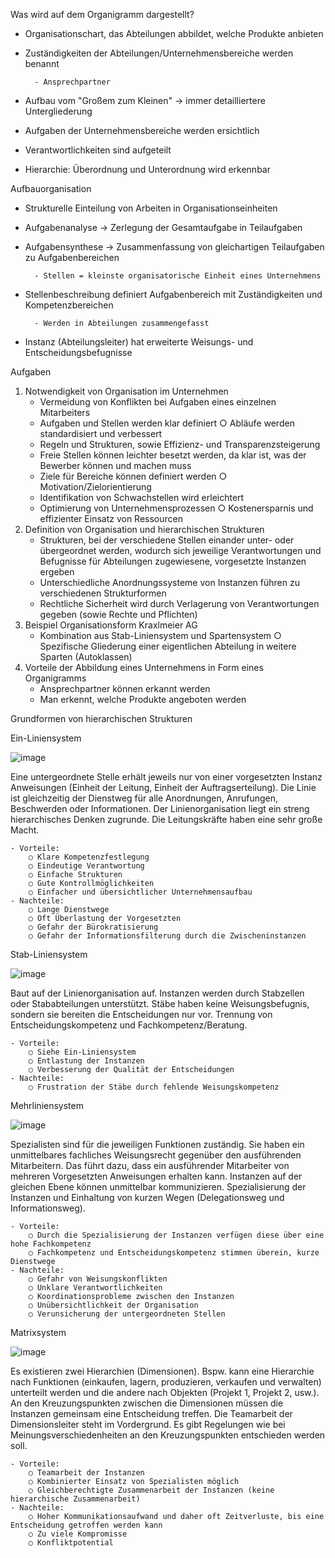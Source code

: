Was wird auf dem Organigramm dargestellt?

- Organisationschart, das Abteilungen abbildet, welche Produkte anbieten
- Zuständigkeiten der Abteilungen/Unternehmensbereiche werden benannt
		
		- Ansprechpartner
		
- Aufbau vom "Großem zum Kleinen" -> immer detailliertere Untergliederung
- Aufgaben der Unternehmensbereiche werden ersichtlich
- Verantwortlichkeiten sind aufgeteilt
- Hierarchie: Überordnung und Unterordnung wird erkennbar

Aufbauorganisation

- Strukturelle Einteilung von Arbeiten in Organisationseinheiten
- Aufgabenanalyse -> Zerlegung der Gesamtaufgabe in Teilaufgaben
- Aufgabensynthese -> Zusammenfassung von gleichartigen Teilaufgaben zu Aufgabenbereichen

		- Stellen = kleinste organisatorische Einheit eines Unternehmens
		
- Stellenbeschreibung definiert Aufgabenbereich mit Zuständigkeiten und Kompetenzbereichen

		- Werden in Abteilungen zusammengefasst
		
- Instanz (Abteilungsleiter) hat erweiterte Weisungs- und Entscheidungsbefugnisse

Aufgaben

1. Notwendigkeit von Organisation im Unternehmen
	- Vermeidung von Konflikten bei Aufgaben eines einzelnen Mitarbeiters
	- Aufgaben und Stellen werden klar definiert
		○ Abläufe werden standardisiert und verbessert
	- Regeln und Strukturen, sowie Effizienz- und Transparenzsteigerung
	- Freie Stellen können leichter besetzt werden, da klar ist, was der Bewerber können und machen muss
	- Ziele für Bereiche können definiert werden
		○ Motivation/Zielorientierung
	- Identifikation von Schwachstellen wird erleichtert
	- Optimierung von Unternehmensprozessen
		○ Kostenersparnis und effizienter Einsatz von Ressourcen
2. Definition von Organisation und hierarchischen Strukturen
	- Strukturen, bei der verschiedene Stellen einander unter- oder übergeordnet werden, 
      wodurch sich jeweilige Verantwortungen und Befugnisse für Abteilungen zugewiesene, vorgesetzte Instanzen ergeben
	- Unterschiedliche Anordnungssysteme von Instanzen führen zu verschiedenen Strukturformen
	- Rechtliche Sicherheit wird durch Verlagerung von Verantwortungen gegeben (sowie Rechte und Pflichten)
3. Beispiel Organisationsform Kraxlmeier AG
	- Kombination aus Stab-Liniensystem und Spartensystem
		○ Spezifische Gliederung einer eigentlichen Abteilung in weitere Sparten (Autoklassen)
4. Vorteile der Abbildung eines Unternehmens in Form eines Organigramms
	- Ansprechpartner können erkannt werden
	- Man erkennt, welche Produkte angeboten werden

Grundformen von hierarchischen Strukturen

Ein-Liniensystem

![image](https://user-images.githubusercontent.com/104757507/198265621-b3222254-3b2d-4f9f-ada6-25d35107bafe.png)

Eine untergeordnete Stelle erhält jeweils nur von einer vorgesetzten Instanz Anweisungen (Einheit der Leitung, Einheit der Auftragserteilung). 
Die Linie ist gleichzeitig der Dienstweg für alle Anordnungen, Anrufungen, Beschwerden oder Informationen. 
Der Linienorganisation liegt ein streng hierarchisches Denken zugrunde. 
Die Leitungskräfte haben eine sehr große Macht.

	- Vorteile: 
		○ Klare Kompetenzfestlegung
		○ Eindeutige Verantwortung
		○ Einfache Strukturen
		○ Gute Kontrollmöglichkeiten
		○ Einfacher und übersichtlicher Unternehmensaufbau
	- Nachteile:
		○ Lange Dienstwege
		○ Oft Überlastung der Vorgesetzten
		○ Gefahr der Bürokratisierung
		○ Gefahr der Informationsfilterung durch die Zwischeninstanzen

Stab-Liniensystem

![image](https://user-images.githubusercontent.com/104757507/198266243-8e46a197-c931-4453-b962-2ca7e4b2f8e1.png)

Baut auf der Linienorganisation auf. 
Instanzen werden durch Stabzellen oder Stababteilungen unterstützt. 
Stäbe haben keine Weisungsbefugnis, sondern sie bereiten die Entscheidungen nur vor.
Trennung von Entscheidungskompetenz und Fachkompetenz/Beratung.

	- Vorteile:
		○ Siehe Ein-Liniensystem
		○ Entlastung der Instanzen
		○ Verbesserung der Qualität der Entscheidungen
	- Nachteile:
		○ Frustration der Stäbe durch fehlende Weisungskompetenz

Mehrliniensystem

![image](https://user-images.githubusercontent.com/104757507/198266479-1771cdec-d1c9-41c7-86c3-ee78abcca34d.png)

Spezialisten sind für die jeweiligen Funktionen zuständig. 
Sie haben ein unmittelbares fachliches Weisungsrecht gegenüber den ausführenden Mitarbeitern. 
Das führt dazu, dass ein ausführender Mitarbeiter von mehreren Vorgesetzten Anweisungen erhalten kann. 
Instanzen auf der gleichen Ebene können unmittelbar kommunizieren. 
Spezialisierung der Instanzen und Einhaltung von kurzen Wegen (Delegationsweg und Informationsweg).

	- Vorteile:
		○ Durch die Spezialisierung der Instanzen verfügen diese über eine hohe Fachkompetenz
		○ Fachkompetenz und Entscheidungskompetenz stimmen überein, kurze Dienstwege
	- Nachteile:
		○ Gefahr von Weisungskonflikten
		○ Unklare Verantwortlichkeiten
		○ Koordinationsprobleme zwischen den Instanzen
		○ Unübersichtlichkeit der Organisation
		○ Verunsicherung der untergeordneten Stellen

Matrixsystem

![image](https://user-images.githubusercontent.com/104757507/198266781-4efbfb16-099c-4765-ae5e-8bf5c7878874.png)

Es existieren zwei Hierarchien (Dimensionen). 
Bspw. kann eine Hierarchie nach Funktionen (einkaufen, lagern, produzieren, verkaufen und verwalten) unterteilt werden und die andere nach Objekten
(Projekt 1, Projekt 2, usw.). 
An den Kreuzungspunkten zwischen die Dimensionen müssen die Instanzen gemeinsam eine Entscheidung treffen. 
Die Teamarbeit der Dimensionsleiter steht im Vordergrund.
Es gibt Regelungen wie bei Meinungsverschiedenheiten an den Kreuzungspunkten entschieden werden soll.  

	- Vorteile: 
		○ Teamarbeit der Instanzen
		○ Kombinierter Einsatz von Spezialisten möglich
		○ Gleichberechtigte Zusammenarbeit der Instanzen (keine hierarchische Zusammenarbeit)
	- Nachteile:
		○ Hoher Kommunikationsaufwand und daher oft Zeitverluste, bis eine Entscheidung getroffen werden kann
		○ Zu viele Kompromisse
		○ Konfliktpotential

